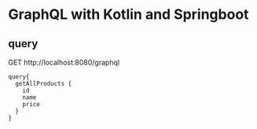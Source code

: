 # GraphQL with Kotlin and Springboot

## query
GET http://localhost:8080/graphql

```
query{
  getAllProducts {
    id
    name
    price
  }
}
```
